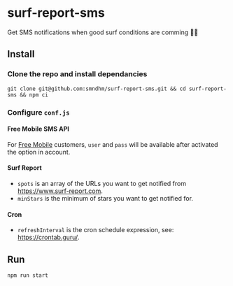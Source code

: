 # surf-report-sms
Get SMS notifications when good surf conditions are comming 🤙📱 

## Install

### Clone the repo and install dependancies

`git clone git@github.com:smndhm/surf-report-sms.git && cd surf-report-sms && npm ci`

### Configure `conf.js`

#### Free Mobile SMS API

For [Free Mobile](http://mobile.free.fr/) customers, `user` and `pass` will be available after activated the option in account.

#### Surf Report

- `spots` is an array of the URLs you want to get notified from https://www.surf-report.com.
- `minStars` is the minimum of stars you want to get notified for.

#### Cron

- `refreshInterval` is the cron schedule expression, see: https://crontab.guru/.

## Run

`npm run start`
